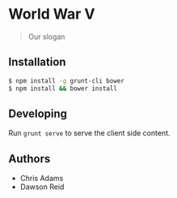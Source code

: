 # World War V

> Our slogan

## Installation

```bash
$ npm install -g grunt-cli bower
$ npm install && bower install
```

## Developing

Run `grunt serve` to serve the client side content.

## Authors

- Chris Adams
- Dawson Reid
